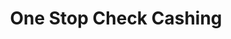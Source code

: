 ---
title: One Stop Check Cashing
slug: one-stop-check-cashing
updated-on: '2024-05-30T13:44:31.749Z'
created-on: '2024-05-30T13:41:46.671Z'
published-on: '2024-05-30T13:54:32.469Z'
f_city-state-2:
- cms/city/georgetown-tx.md
- cms/city/garland-tx.md
- cms/city/fort-lauderdale-fl.md
f_locations:
- cms/payday-loan/one-stop-check-cashing-23276.md
- cms/payday-loan/one-stop-check-cashing-23277.md
- cms/payday-loan/one-stop-check-cashing-23278.md
f_states:
- cms/state/texas.md
- cms/state/florida.md
layout: '[company].html'
tags: company
---